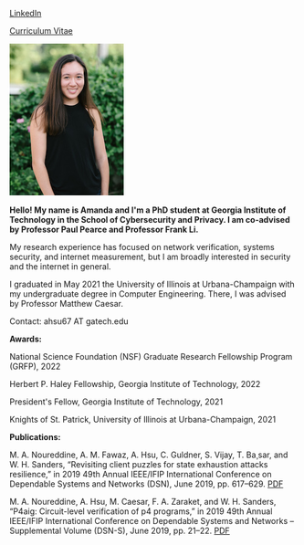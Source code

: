 [LinkedIn](https://www.linkedin.com/in/amanda-hsu-7116b7155/)

<!-- [GitHub](https://github.com/achsu3) -->

[Curriculum Vitae](https://achsu3.github.io/cv_2022.pdf)

![](me.jpg)

**Hello! My name is Amanda and I'm a PhD student at Georgia Institute of Technology in the School of Cybersecurity and Privacy. I am co-advised by Professor Paul Pearce and Professor Frank Li.**

My research experience has focused on network verification, systems security, and internet measurement, but I am broadly interested in security and the internet in general.

I graduated in May 2021 the University of Illinois at Urbana-Champaign with my undergraduate degree in Computer Engineering. There, I was advised by Professor Matthew Caesar.

Contact: ahsu67 AT gatech.edu

**Awards:**

National Science Foundation (NSF) Graduate Research Fellowship Program (GRFP), 2022

Herbert P. Haley Fellowship, Georgia Institute of Technology, 2022

President's Fellow, Georgia Institute of Technology, 2021

Knights of St. Patrick, University of Illinois at Urbana-Champaign, 2021



**Publications:**

M. A. Noureddine, A. M. Fawaz, A. Hsu, C. Guldner, S. Vijay, T. Ba¸sar, and W. H. Sanders, “Revisiting client puzzles for state exhaustion attacks resilience,” in 2019 49th Annual IEEE/IFIP International Conference on Dependable Systems and Networks (DSN), June 2019, pp. 617–629. [PDF](https://achsu3.github.io/client-puzzles-dsn19.pdf)

M. A. Noureddine, A. Hsu, M. Caesar, F. A. Zaraket, and W. H. Sanders, “P4aig: Circuit-level verification of p4 programs,” in 2019 49th Annual IEEE/IFIP International Conference on Dependable Systems and Networks – Supplemental Volume (DSN-S), June 2019, pp. 21–22. [PDF](https://achsu3.github.io/aig-dsn19.pdf)



<!-- You can use the [editor on GitHub](https://github.com/achsu3/achsu3.github.io/edit/master/index.md) to maintain and preview the content for your website in Markdown files.

Whenever you commit to this repository, GitHub Pages will run [Jekyll](https://jekyllrb.com/) to rebuild the pages in your site, from the content in your Markdown files.

### Markdown

Markdown is a lightweight and easy-to-use syntax for styling your writing. It includes conventions for

```markdown
Syntax highlighted code block

# Header 1
## Header 2
### Header 3

- Bulleted
- List

1. Numbered
2. List

**Bold** and _Italic_ and `Code` text

[Link](url) and ![Image](src)
```

For more details see [GitHub Flavored Markdown](https://guides.github.com/features/mastering-markdown/).

### Jekyll Themes

Your Pages site will use the layout and styles from the Jekyll theme you have selected in your [repository settings](https://github.com/achsu3/achsu3.github.io/settings). The name of this theme is saved in the Jekyll `_config.yml` configuration file.

### Support or Contact

Having trouble with Pages? Check out our [documentation](https://help.github.com/categories/github-pages-basics/) or [contact support](https://github.com/contact) and we’ll help you sort it out. -->
